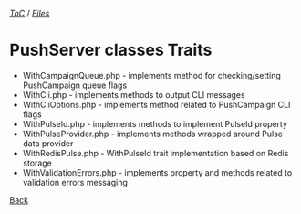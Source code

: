 [_ToC_](../push-server.md) / [_Files_](./index.md)

# PushServer classes Traits

* WithCampaignQueue.php - implements method for checking/setting PushCampaign queue flags
* WithCli.php - implements methods to output CLI messages
* WithCliOptions.php - implements method related to PushCampaign CLI flags
* WithPulseId.php - implements methods to implement PulseId property
* WithPulseProvider.php - implements methods wrapped around Pulse data provider
* WithRedisPulse.php - WithPulseId trait implementation based on Redis storage
* WithValidationErrors.php - implements property and methods related to validation errors messaging

[Back](./index.md)